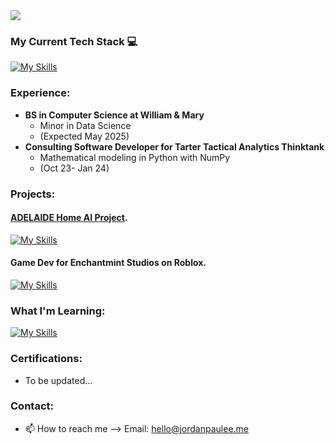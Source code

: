 <img src="https://capsule-render.vercel.app/api?type=soft&color=gradient&customColorList=30&height=300&section=header&text=jordan%20lee.&fontColor=ffffff&fontSize=90" />

### My Current Tech Stack 💻
[![My Skills](https://skillicons.dev/icons?i=py,cpp,c,java,vscode,vim,sklearn,opencv,flask,SQLite,anaconda,git,apple,windows)](https://skillicons.dev)
### Experience: 
- **BS in Computer Science at William & Mary** 
  - Minor in Data Science
  - (Expected May 2025)
- **Consulting Software Developer for Tarter Tactical Analytics Thinktank**
  - Mathematical modeling in Python with NumPy
  - (Oct 23- Jan 24) 
### Projects:

#### [ADELAIDE Home AI Project](https://github.com/jordanpaulee/ADELAIDE). 
[![My Skills](https://skillicons.dev/icons?i=py,anaconda,opencv)](https://skillicons.dev)

#### Game Dev for Enchantmint Studios on Roblox. 
[![My Skills](https://skillicons.dev/icons?i=lua,robloxstudio)](https://skillicons.dev)

### What I'm Learning:
[![My Skills](https://skillicons.dev/icons?i=tensorflow,pytorch,aws,kubernetes,cloudflare,docker,html,css,js,nodejs,react,tailwind,threejs,vite,mongodb)](https://skillicons.dev)

### Certifications:
- To be updated...

### Contact:
- 📫 How to reach me --> Email: hello@jordanpaulee.me

<!---![Jordan's GitHub stats](https://github-readme-stats.vercel.app/api?username=jordanpaulee&show_icons=true&theme=graywhite)--->

<!---
jordanpualee/jordanpualee is a ✨ special ✨ repository because its `README.md` (this file) appears on your GitHub profile.
You can click the Preview link to take a look at your changes.
--->

